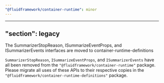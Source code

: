 ```yaml
---
"@fluidframework/container-runtime": minor
---
```

---
"section": legacy
---

The SummarizerStopReason, ISummarizeEventProps, and ISummarizerEvents interfaces are moved to container-runtime-definitions

`SummarizerStopReason`, `ISummarizeEventProps`, and `ISummarizerEvents` have all been removed from the `"@fluidframework/container-runtime"` package. Please migrate all uses of these APIs to their respective copies in the `"@fluidframework/container-runtime-definitions"` package.
